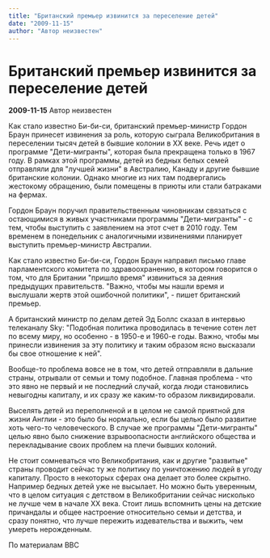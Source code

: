 ```yaml
---
title: "Британский премьер извинится за переселение детей"
date: "2009-11-15"
author: "Автор неизвестен"
---
```


# Британский премьер извинится за переселение детей

**2009-11-15** Автор неизвестен

Как стало известно Би-би-си, британский премьер-министр Гордон Браун принесет извинения за роль, которую сыграла Великобритания в переселении тысяч детей в бывшие колонии в ХХ веке. Речь идет о программе "Дети-мигранты", которая была прекращена только в 1967 году. В рамках этой программы, детей из бедных белых семей отправляли для "лучшей жизни" в Австралию, Канаду и другие бывшие британские колонии. Однако многие из них там подвергались жестокому обращению, были помещены в приюты или стали батраками на фермах.

Гордон Браун поручил правительственным чиновникам связаться с остающимися в живых участниками программы "Дети-мигранты" - с тем, чтобы выступить с заявлением на этот счет в 2010 году. Тем временем в понедельник с аналогичными извинениями планирует выступить премьер-министр Австралии.

Как стало известно Би-би-си, Гордон Браун направил письмо главе парламентского комитета по здравоохранению, в котором говорится о том, что для Британии "пришло время" извиниться за деяния предыдущих правительств. "Важно, чтобы мы нашли время и выслушали жертв этой ошибочной политики", - пишет британский премьер.

А британский министр по делам детей Эд Боллс сказал в интервью телеканалу Sky: "Подобная политика проводилась в течение сотен лет по всему миру, но особенно - в 1950-е и 1960-е годы. Важно, чтобы мы принесли извинения за эту политику и таким образом ясно высказали бы свое отношение к ней".

Вообще-то проблема вовсе не в том, что детей отправляли в дальние страны, отрывали от семьи и тому подобное. Главная проблема - что это явно не первый и не последний случай, когда люди становились невыгодны капиталу, и их сразу же каким-то образом ликвидировали.

Выселять детей из переполненой и в целом не самой приятной для жизни Англии - это было бы нормально, если бы целью было развитие хоть чего-то человеческого. В случае же программы "Дети-мигранты" целью явно было снижение взрывоопасности английского общества и перекладывание своих проблем на плечи бывших колоний.

Не стоит сомневаться что Великобритания, как и другие "развитые" страны проводит сейчас ту же политику по уничтожению людей в угоду капиталу. Просто в некоторых сферах она делает это более скрытно. Например бедных детей уже не высылает. Но можно быть уверенным, что в целом ситуация с детством в Великобритании сейчас нисколько не лучше чем в начале XX века. Стоит лишь вспомнить цены на детские причандалы и общее настроение относительно семьи и детства, и сразу понятно, что лучше пережить издевательства и выжить, чем умереть нерожденным.

По материалам BBC